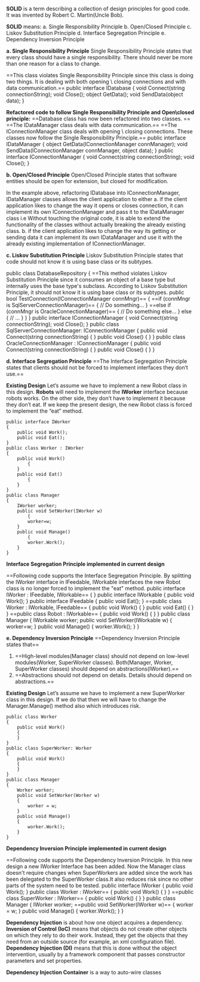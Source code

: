 **SOLID** is a term describing a collection of design principles for good code. It was invented by Robert C. Martin(Uncle Bob).

**SOLID** means:
a. Single Responsibility Principle
b. Open/Closed Principle
c. Liskov Substitution Principle
d. Interface Segregation Principle
e. Dependency Inversion Principle

**a. Single Responsibility Principle**
Single Responsibility Principle states that every class should have a single responsibility. There should never be more than one reason for a class to change.

==This class violates Single Responsibility Principle since this class is doing two things. It is dealing with both opening \ closing connections and with data communication.==
public interface IDatabase
{
    void Connect(string connectionString);
    void Close();
    object GetData();
    void SendData(object data);
}

**Refactored code to follow Single Responsibility Principle and Open\closed principle:**
==Database class has now been refactored into two classes. ==
==The IDataManager class deals with data communication.==
==The IConnectionManager class deals with opening \ closing connections. These classes now follow the Single Responsibility Principle.==
public interface IDataManager
{
    object GetData(IConnectionManager connManager);
    void SendData(IConnectionManager connManager, object data);
}
public interface IConnectionManager
{
    void Connect(string connectionString);
    void Close();
}

**b. Open/Closed Principle**
Open/Closed Principle states that software entities should be open for extension, but closed for modification.

In the example above, refactoring IDatabase into IConnectionManager, IDataManager classes allows the client application to either
a. if the client application likes to change the way it opens or closes connection, it can implement its own IConnectionManager and pass it to the IDataManager class i.e Without touching the original code, it is able to extend the functionality of the classes without actually breaking the already existing class.
b. if the client application likes to change the way its getting or sending data it can implement its own IDataManager and use it with the already existing implementation of IConnectionManager.

**c. Liskov Substitution Principle**
Liskov Substitution Principle states that code should not know it is using base class or its subtypes.

public class DatabaseRepository
{
   ==This method violates Liskov Substitution Principle since it consumes an object of a base type but internally uses the base type's subclass. According to Liskov Substitution Principle, it should not know it is using base class or its subtypes. 
    public bool TestConnection(IConnectionManager connMngr)==
    {
        ==if (connMngr is SqlServerConnectionManager)==
        {
            // Do something...
        }
        ==else if (connMngr is OracleConnectionManager)==
        {
            // Do something else...
        }
        else
        {
            // ...
        }
    }
}
public interface IConnectionManager
{
    void Connect(string connectionString);
    void Close();
}
public class SqlServerConnectionManager: IConnectionManager
{
    public void Connect(string connectionString)
    {
    }
    public void Close()
    {
    }
}
public class OracleConnectionManager : IConnectionManager
{
    public void Connect(string connectionString)
    {
    }
    public void Close()
    {
    }
}

**d. Interface Segregation Principle**
==The Interface Segregation Principle states that clients should not be forced to implement interfaces they don’t use.==

**Existing Design**
Let’s assume we have to implement a new Robot class in this design. **Robots** will need to implement the **IWorker** interface because robots works. On the other side, they don’t have to implement it because they don’t eat. If we keep the present design, the new Robot class is forced to implement the “eat” method.

```
public interface IWorker 
{
    public void Work();
    public void Eat();
}
public class Worker : IWorker
{
    public void Work() 
        {
    }
    public void Eat() 
        {
    }
}
public class Manager 
{
    IWorker worker;
    public void SetWorker(IWorker w) 
        {
        worker=w;
    }
    public void Manage() 
        {
        worker.Work();
    }
}
```

**Interface Segregation Principle implemented in current design**

==Following code supports the Interface Segregation Principle. By splitting the IWorker interface in IFeedable, IWorkable interfaces the new Robot class is no longer forced to implement the "eat" method.
public interface IWorker : IFeedable, IWorkable== 
{
}
public interface IWorkable 
{
    public void Work();
}
public interface IFeedable
{
    public void Eat();
}
==public class Worker : IWorkable, IFeedable==
{
    public void Work() 
        {
    }
    public void Eat() 
        {
    }
}
==public class Robot : IWorkable==
{
    public void Work() 
        {
    }
}
public class Manager 
{
    IWorkable worker;
    public void SetWorker(IWorkable w) 
    {
        worker=w;
    }
    public void Manage() 
    {
        worker.Work();
    }
}

**e. Dependency Inversion Principle**
==Dependency Inversion Principle states that==

1. ==High-level modules(Manager class) should not depend on low-level modules(Worker, SuperWorker classes). Both(Manager, Worker, SuperWorker classes) should depend on abstractions(IWorker).==
2. ==Abstractions should not depend on details. Details should depend on abstractions.==

**Existing Design**
Let’s assume we have to implement a new SuperWorker class in this design. If we do that then we will have to change the Manager.Manage() method also which introduces risk.

```
public class Worker 
{
    public void Work() 
    {
    }
}
public class SuperWorker: Worker 
{
    public void Work() 
    {
    }
}
public class Manager 
{
    Worker worker;
    public void SetWorker(Worker w) 
    {
        worker = w;
    }
    public void Manage() 
    {
        worker.Work();
    }
}
```

**Dependency Inversion Principle implemented in current design**

==Following code supports the Dependency Inversion Principle. In this new design a new IWorker Interface has been added. Now the Manager class doesn't require  changes when SuperWorkers are added since the work has been delegated to the  SuperWorker class.It also reduces risk since no other parts of the system need to be tested.
public interface IWorker 
{
    public void Work();
}
public class Worker : IWorker==
{
    public void Work() 
    {
    }
}
==public class SuperWorker : IWorker==
{
    public void Work() 
    {
    }
}
public class Manager 
{
    IWorker worker;
    ==public void SetWorker(IWorker w)==
    {
        worker = w;
    }
    public void Manage() 
    {
        worker.Work();
    }
}

**Dependency Injection** is about how one object acquires a dependency.
**Inversion of Control (IoC)** means that objects do not create other objects on which they rely to do their work. Instead, they get the objects that they need from an outside source (for example, an xml configuration file).
**Dependency Injection (DI)** means that this is done without the object intervention, usually by a framework component that passes constructor parameters and set properties.

**Dependency Injection Container** is a way to auto-wire classes